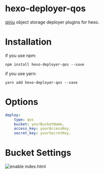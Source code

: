 # hexo-deployer-qos

[qiniu](https://www.qiniu.com/) object storage deployer plugins for hexo.

# Installation

if you use npm:

```shell
npm install hexo-deployer-qos --save
```

if you use yarn:

```shell
yarn add hexo-deployer-qos --save
```

# Options

```yml
deploy:
    type: qos
    bucket: yourBucketName,
    access_key: yourAccessKey,
    secret_key: yourSecretKey,
```

# Bucket Settings

![enable index.html](https://static.zhengxiaowai.cc/ipic/2017-10-03-065557.jpg)
